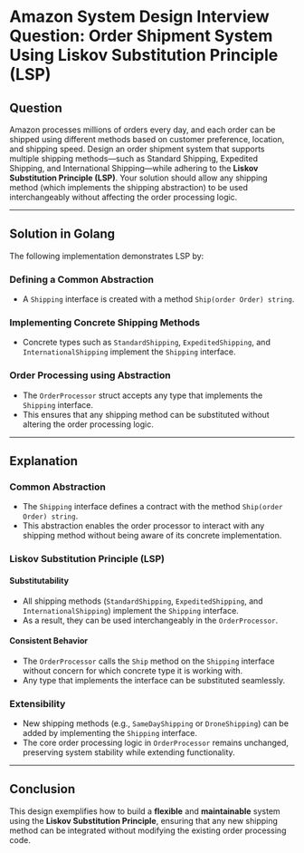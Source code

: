 # Amazon System Design Interview Question: Order Shipment System Using Liskov Substitution Principle (LSP)

## Question

Amazon processes millions of orders every day, and each order can be shipped using different methods based on customer preference, location, and shipping speed. Design an order shipment system that supports multiple shipping methods—such as Standard Shipping, Expedited Shipping, and International Shipping—while adhering to the **Liskov Substitution Principle (LSP)**. Your solution should allow any shipping method (which implements the shipping abstraction) to be used interchangeably without affecting the order processing logic.

---

## Solution in Golang

The following implementation demonstrates LSP by:

### Defining a Common Abstraction

- A `Shipping` interface is created with a method `Ship(order Order) string`.

### Implementing Concrete Shipping Methods

- Concrete types such as `StandardShipping`, `ExpeditedShipping`, and `InternationalShipping` implement the `Shipping` interface.

### Order Processing using Abstraction

- The `OrderProcessor` struct accepts any type that implements the `Shipping` interface.
- This ensures that any shipping method can be substituted without altering the order processing logic.

---

## Explanation

### Common Abstraction

- The `Shipping` interface defines a contract with the method `Ship(order Order) string`.
- This abstraction enables the order processor to interact with any shipping method without being aware of its concrete implementation.

### Liskov Substitution Principle (LSP)

#### Substitutability

- All shipping methods (`StandardShipping`, `ExpeditedShipping`, and `InternationalShipping`) implement the `Shipping` interface.
- As a result, they can be used interchangeably in the `OrderProcessor`.

#### Consistent Behavior

- The `OrderProcessor` calls the `Ship` method on the `Shipping` interface without concern for which concrete type it is working with.
- Any type that implements the interface can be substituted seamlessly.

### Extensibility

- New shipping methods (e.g., `SameDayShipping` or `DroneShipping`) can be added by implementing the `Shipping` interface.
- The core order processing logic in `OrderProcessor` remains unchanged, preserving system stability while extending functionality.

---

## Conclusion

This design exemplifies how to build a **flexible** and **maintainable** system using the **Liskov Substitution Principle**, ensuring that any new shipping method can be integrated without modifying the existing order processing code.
